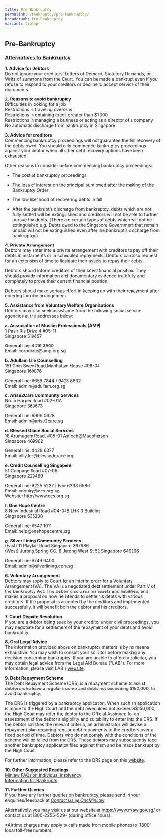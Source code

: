 ```yaml
---
title: Pre-Bankruptcy
permalink: /bankruptcy/pre-bankruptcy/
breadcrumb: Pre-Bankruptcy
variant: tiptap
---
```

<h2>Pre-Bankruptcy</h2>
<h3><u>Alternatives to Bankruptcy</u></h3>
<p><strong>1. Advice for Debtors </strong>
<br>Do not ignore your creditors' Letters of Demand, Statutory Demands, or
Writs of summons from the Court. You can be made a bankrupt even if you
refuse to respond to your creditors or decline to accept service of their
documents.
<br>
</p>
<p><strong>2. Reasons to avoid bankruptcy </strong>
<br>Difficulties in looking for a job
<br>Restrictions in traveling overseas
<br>Restrictions in obtaining credit greater than $1,000
<br>Restrictions in managing a business or acting as a director of a company
<br>No automatic discharge from bankruptcy in Singapore
<br>
</p>
<p><strong>3. Advice for creditors </strong>
<br>Commencing bankruptcy proceedings will not guarantee the full recovery
of the debts owed. You should only commence bankruptcy proceedings against
your debtor when all other debt recovery options have been exhausted.
<br>
</p>
<p>Other reasons to consider before commencing bankruptcy proceedings:
<br>
</p>
<ul data-tight="true" class="tight">
<li>
<p>The cost of bankruptcy proceedings</p>
</li>
<li>
<p>The loss of interest on the principal sum owed after the making of the
Bankruptcy Order</p>
</li>
<li>
<p>The low likelihood of recovering debts in full</p>
</li>
<li>
<p>After the bankrupt’s discharge from bankruptcy, debts which are not fully
settled will be extinguished and creditors will not be able to further
pursue the debts. (There are certain types of debts which will not be extinguished
e.g. Debts owed to the Singapore Government that remain unpaid will not
be extinguished even after the bankrupt’s discharge from bankruptcy.)
<br>
</p>
</li>
</ul>
<p><strong>4. Private Arrangement </strong>
<br>Debtors may enter into a private arrangement with creditors to pay off
their debts in instalments or in scheduled repayments. Debtors can also
request for an extension of time to liquidate their assets to repay their
debts.
<br>
</p>
<p>Debtors should inform creditors of their latest financial position. They
should provide information and documentary evidence truthfully and completely
to prove their current financial position.
<br>
</p>
<p>Debtors should make serious effort in keeping up with their repayment
after entering into the arrangement.
<br>
</p>
<p><strong>5. Assistance from Voluntary Welfare Organisations </strong>
<br>Debtors may also seek assistance from the following social service agencies
at the addresses below:
<br>
</p>
<p><strong>a. Association of Muslim Professionals (AMP)</strong> 
<br>1 Pasir Ris Drive 4 #05-11
<br>Singapore 519457
<br>
</p>
<p>General line: 6416 3960
<br>Email: corporate@amp.org.sg
<br>
</p>
<p><strong>b. Adullam Life Counselling</strong> 
<br>151 Chin Swee Road Manhattan House #08-04
<br>Singapore 169876
<br>
</p>
<p>General line: 6659 7844 / 9423 8832
<br>Email: admin@adullam.org.sg
<br>
</p>
<p><strong>c. Arise2Care Community Services</strong> 
<br>No. 5 Harper Road #02-01A
<br>Singapore 369673
<br>
</p>
<p>General line: 6909 0628
<br>Email: admin@arise2care.sg
<br>
</p>
<p><strong>d. Blessed Grace Social Services</strong> 
<br>18 Arumugam Road, #05-01 Antioch@Macpherson
<br>Singapore 409962
<br>
</p>
<p>General line: 8428 6377
<br>Email: billy.lee@blessedgrace.org
<br>
</p>
<p><strong>e. Credit Counselling Singapore</strong> 
<br>51 Cuppage Road #07-06
<br>Singapore 229469
<br>
</p>
<p>General line: 6225 5227 | Fax: 6338 6586
<br>Email: enquiry@ccs.org.sg
<br>Website: http://www.ccs.org.sg
<br>
</p>
<p><strong>f. One Hope Centre</strong> 
<br>8 New Industrial Road #04-04B LHK 3 Building
<br>Singapore 536200
<br>
</p>
<p>General line: 6547 1011
<br>Email: help@onehopecentre.org
<br>
</p>
<p><strong>g. Silver Lining Community Services</strong> 
<br>(East) 11 Playfair Road Singapore 367986
<br>(West) Jurong Spring CC, 8 Jurong West St 52 Singapore 649296
<br>
</p>
<p>General line: 6749 0400
<br>Email: admin@silverlining.com.sg
<br>
</p>
<p><strong>6. Voluntary Arrangement </strong>
<br>Debtors may apply to Court for an interim order for a Voluntary Arrangement
(VA). The VA is a negotiated debt settlement under Part V of the Bankruptcy
Act. The debtor discloses his assets and liabilities, and makes a proposal
on how he intends to settle his debts with various creditors. If the proposal
is accepted by the creditors and implemented successfully, it will benefit
both the debtor and his creditors.
<br>
</p>
<p><strong>7. Court Dispute Resolution </strong>
<br>If you are a debtor being sued by your creditor under civil proceedings,
you may negotiate for a settlement of the repayment of your debts and avoid
bankruptcy.
<br>
</p>
<p><strong>8. Oral Legal Advice </strong>
<br>The information provided above on bankruptcy matters is by no means exhaustive.
You may wish to consult your solicitor before making any decision concerning
bankruptcy. If you are unable to afford a solicitor, you may obtain legal
advice from the Legal Aid Bureau ("LAB"). For more information, please
visit LAB's <a href="https://lab.mlaw.gov.sg/" rel="noopener noreferrer nofollow" target="_blank">website</a>.
<br>
</p>
<p><strong>9. Debt Repayment Scheme </strong>
<br>The Debt Repayment Scheme (DRS) is a repayment scheme to assist debtors
who have a regular income and debts not exceeding $150,000, to avoid bankruptcy.
<br>
</p>
<p>The DRS is triggered by a bankruptcy application. When such an application
is made to the High Court and the debt owed does not exceed S$150,000,
the High Court may refer the debtor to the Official Assignee for an assessment
of the debtor’s eligibility and suitability to enter into the DRS. If the
debtor satisfies the relevant criteria, an administrator will devise a
repayment plan requiring regular debt repayments to the creditors over
a fixed period of time. Debtors who do not comply with the conditions of
the scheme will be failed from the DRS. These debtors may subsequently
face another bankruptcy application filed against them and be made bankrupt
by the High Court.
<br>
</p>
<p>For further information, please refer to the DRS page on this <a href="/debt-repayment-scheme/about-debt-repayment-scheme/" rel="noopener noreferrer nofollow" target="_blank">website</a>.
<br>
</p>
<p><strong>10. Other Suggested Readings </strong>
<br><a href="https://console-flex-api.ap.sabio.cloud/faq/index.aspx?p=64759355" rel="noopener noreferrer nofollow" target="_blank">Minlaw FAQs on Individual Insolvency</a> 
<br><a href="/bankruptcy/information-for-bankrupts/" rel="noopener noreferrer nofollow" target="_blank">Information for Bankrupts</a> 
<br>
</p>
<p><strong>11. Further Queries </strong>
<br>If you have any further queries on bankruptcy, please send in your enquiries/feedback
at <em><a href="https://go.gov.sg/contactminlaw" rel="noopener noreferrer nofollow" target="_blank">Contact Us @ OneMinLaw</a></em> 
<br>
</p>
<p>Alternatively, you may visit us at our website at <a href="https://www.mlaw.gov.sg/" rel="noopener noreferrer nofollow" target="_blank">https://www.mlaw.gov.sg/</a> or contact
us at 1800-2255-529* (during office hours).</p>
<p>*Airtime charges may apply to calls made from mobile phones to ‘1800’
local toll-free numbers.</p>